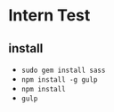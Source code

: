 # Intern Test

## install

* `sudo gem install sass`
* `npm install -g gulp`
* `npm install`
* `gulp`
